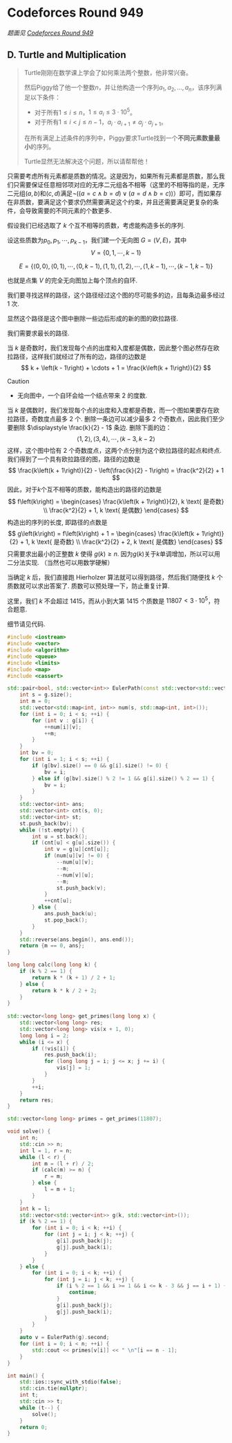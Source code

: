 # Codeforces Round 949

_题面见 [Codeforces Round 949](https://codeforces.com/contest/1981)_

## D. Turtle and Multiplication

> Turtle刚刚在数学课上学会了如何乘法两个整数，他非常兴奋。
>
> 然后Piggy给了他一个整数$n$，并让他构造一个序列$a_1, a_2, \dots, a_n$，该序列满足以下条件：
>
> - 对于所有$1 \le i \le n$，$1 \le a_i \le 3 \cdot 10^5$。
> - 对于所有$1 \le i < j \le n - 1$，$a_i \cdot a_{i + 1} \ne a_j \cdot a_{j + 1}$。
>
> 在所有满足上述条件的序列中，Piggy要求Turtle找到一个**不同元素数量最小**的序列。
>
> Turtle显然无法解决这个问题，所以请帮帮他！

只需要考虑所有元素都是质数的情况。这是因为，如果所有元素都是质数，那么我们只需要保证任意相邻项对应的无序二元组各不相等（这里的不相等指的是，无序二元组$\left(a, b\right)$和$\left(c, d\right)$满足$\neg \left(\left(a = c \wedge b = d\right) \vee \left(a = d \wedge b = c\right)\right)$）即可，而如果存在非质数，要满足这个要求仍然需要满足这个约束，并且还需要满足更复杂的条件，会导致需要的不同元素的个数更多. 

假设我们已经选取了 $k$ 个互不相等的质数，考虑能构造多长的序列.

设这些质数为$p_0, p_1, \cdots, p_{k-1}$，我们建一个无向图 $G = \left(V, E\right)$，其中
$$
V = \left\{0, 1, \cdots, k - 1\right\}
$$

$$
E = \left\{\left<0, 0\right>, \left<0, 1\right>, \cdots, \left<0, k - 1\right>, \left<1, 1\right>, \left<1, 2\right>, \cdots, \left<1, k - 1\right>, \cdots, \left<k - 1, k - 1\right>\right\}
$$

也就是点集 $V$ 的完全无向图加上每个顶点的自环.

我们要寻找这样的路径，这个路径经过这个图的尽可能多的边，且每条边最多经过 1 次.

显然这个路径是这个图中删除一些边后形成的新的图的欧拉路径. 

我们需要求最长的路径.

当 $k$ 是奇数时，我们发现每个点的出度和入度都是偶数，因此整个图必然存在欧拉路径，这样我们就经过了所有的边，路径的边数是
$$
k + \left(k - 1\right) + \cdots + 1 = \frac{k\left(k + 1\right)}{2}
$$

> [!caution]
>
> - 无向图中，一个自环会给一个结点带来 $2$ 的度数.

当 $k$ 是偶数时，我们发现每个点的出度和入度都是奇数，而一个图如果要存在欧拉路径，奇数度点最多 2 个. 删除一条边可以减少最多 $2$ 个奇数点，因此我们至少要删除 $\displaystyle \frac{k}{2} - 1$ 条边. 删除下面的边：
$$
\left<1, 2\right>, \left<3, 4\right>, \cdots, \left<k - 3, k - 2\right>
$$
这样，这个图中恰有 2 个奇数度点，这两个点分别为这个欧拉路径的起点和终点. 我们得到了一个具有欧拉路径的图，路径的边数是
$$
\frac{k\left(k + 1\right)}{2} - \left(\frac{k}{2} - 1\right) = \frac{k^2}{2} + 1
$$
因此，对于$k$个互不相等的质数，能构造出的路径的边数是
$$
f\left(k\right) = \begin{cases}
    \frac{k\left(k + 1\right)}{2}, k \text{ 是奇数} \\
    \frac{k^2}{2} + 1, k \text{ 是偶数}
\end{cases}
$$
构造出的序列的长度, 即路径的点数是
$$
g\left(k\right) = f\left(k\right) + 1 = \begin{cases}
    \frac{k\left(k + 1\right)}{2} + 1, k \text{ 是奇数} \\
    \frac{k^2}{2} + 2, k \text{ 是偶数}
\end{cases}
$$
只需要求出最小的正整数 $k$ 使得 $g\left(k\right) \geq n$. 因为$g\left(k\right)$关于$k$单调增加，所以可以用二分法实现. （当然也可以用数学硬解）

当确定 $k$ 后，我们直接跑 Hierholzer 算法就可以得到路径，然后我们随便找 $k$ 个质数就可以求出答案了. 质数可以预处理一下，防止重复计算.

这里，我们 $k$ 不会超过 1415，而从小到大第 1415 个质数是 $11807 < 3 \cdot 10^5$，符合题意.

细节请见代码.

```cpp
#include <iostream>
#include <vector>
#include <algorithm>
#include <queue>
#include <limits>
#include <map>
#include <cassert>

std::pair<bool, std::vector<int>> EulerPath(const std::vector<std::vector<int>> &g) {
    int s = g.size();
    int m = 0;
    std::vector<std::map<int, int>> num(s, std::map<int, int>());
    for (int i = 0; i < s; ++i) {
        for (int v : g[i]) {
            ++num[i][v];
            ++m;
        }
    }
    int bv = 0;
    for (int i = 1; i < s; ++i) {
        if (g[bv].size() == 0 && g[i].size() != 0) {
            bv = i;
        } else if (g[bv].size() % 2 != 1 && g[i].size() % 2 == 1) {
            bv = i;
        }
    }
    std::vector<int> ans;
    std::vector<int> cnt(s, 0);
    std::vector<int> st;
    st.push_back(bv);
    while (!st.empty()) {
        int u = st.back();
        if (cnt[u] < g[u].size()) {
            int v = g[u][cnt[u]];
            if (num[u][v] != 0) {
                --num[u][v];
                --m;
                --num[v][u];
                --m;
                st.push_back(v);
            }
            ++cnt[u];
        } else {
            ans.push_back(u);
            st.pop_back();
        }
    }
    std::reverse(ans.begin(), ans.end());
    return {m == 0, ans};
}

long long calc(long long k) {
    if (k % 2 == 1) {
        return k * (k + 1) / 2 + 1;
    } else {
        return k * k / 2 + 2;
    }
}
 
std::vector<long long> get_primes(long long x) {
    std::vector<long long> res;
    std::vector<long long> vis(x + 1, 0);
    long long i = 2;
    while (i <= x) {
        if (!vis[i]) {
            res.push_back(i);
            for (long long j = i; j <= x; j += i) {
                vis[j] = 1;
            }
        }
        ++i;
    }
    return res;
}

std::vector<long long> primes = get_primes(11807);

void solve() {
    int n;
    std::cin >> n;
    int l = 1, r = n;
    while (l < r) {
        int m = (l + r) / 2;
        if (calc(m) >= n) {
            r = m;
        } else {
            l = m + 1;
        }
    }
    int k = l;
    std::vector<std::vector<int>> g(k, std::vector<int>());
    if (k % 2 == 1) {
        for (int i = 0; i < k; ++i) {
            for (int j = i; j < k; ++j) {
                g[i].push_back(j);
                g[j].push_back(i);
            }
        }
    } else {
        for (int i = 0; i < k; ++i) {
            for (int j = i; j < k; ++j) {
                if (i % 2 == 1 && i >= 1 && i <= k - 3 && j == i + 1) {
                    continue;
                }
                g[i].push_back(j);
                g[j].push_back(i);
            }
        }
    }
    auto v = EulerPath(g).second;
    for (int i = 0; i < n; ++i) {
        std::cout << primes[v[i]] << " \n"[i == n - 1];
    }
}

int main() {
    std::ios::sync_with_stdio(false);
    std::cin.tie(nullptr);
    int t;
    std::cin >> t;
    while (t--) {
        solve();
    }
    return 0;
}

```

